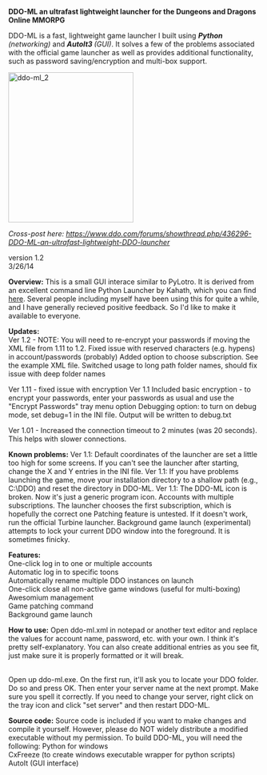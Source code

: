 <strong>DDO-ML an ultrafast lightweight launcher for the Dungeons and Dragons Online MMORPG</strong>

DDO-ML is a fast, lightweight game launcher I built using <em><strong>Python </strong>(networking)</em> and <em><strong>AutoIt3 </strong>(GUI)</em>.  It solves a few of the problems associated with the official game launcher as well as provides additional functionality, such as password saving/encryption and multi-box support.  

<a href="https://raw.githubusercontent.com/traversc/DDO-ML/master/ddo-ml_21.png"><img src="https://raw.githubusercontent.com/traversc/DDO-ML/master/ddo-ml_21.png" alt="ddo-ml_2" width="250" height="300" class="aligncenter size-medium wp-image-87" /></a>

<em>Cross-post here: https://www.ddo.com/forums/showthread.php/436296-DDO-ML-an-ultrafast-lightweight-DDO-launcher</em>

version 1.2<br>
3/26/14

<b>Overview:</b>
This is a small GUI interace similar to PyLotro. It is derived from an excellent command line Python Launcher by Kahath, which you can find <a href="https://www.ddo.com/forums/showthread.php/382010-How-to-launch-DDO-from-command-line">here</a>. Several people including myself have been using this for quite a while, and I have generally recieved positive feedback. So I'd like to make it available to everyone. 

<b>Updates:</b><br>
Ver 1.2 - NOTE: You will need to re-encrypt your passwords if moving the XML file from 1.11 to 1.2. 
Fixed issue with reserved characters (e.g. hypens) in account/passwords (probably)
Added option to choose subscription. See the example XML file.
Switched usage to long path folder names, should fix issue with deep folder names

Ver 1.11 - fixed issue with encryption
Ver 1.1
Included basic encryption - to encrypt your passwords, enter your passwords as usual and use the "Encrypt Passwords" tray menu option
Debugging option: to turn on debug mode, set debug=1 in the INI file. Output will be written to debug.txt

Ver 1.01 - Increased the connection timeout to 2 minutes (was 20 seconds). This helps with slower connections. 

<b>Known problems:</b>
Ver 1.1: Default coordinates of the launcher are set a little too high for some screens. If you can't see the launcher after starting, change the X and Y entries in the INI file.
Ver 1.1: If you have problems launching the game, move your installation directory to a shallow path (e.g., C:\DDO) and reset the directory in DDO-ML.
Ver 1.1: The DDO-ML icon is broken. Now it's just a generic program icon.
Accounts with multiple subscriptions. The launcher chooses the first subscription, which is hopefully the correct one
Patching feature is untested. If it doesn't work, run the official Turbine launcher.
Background game launch (experimental) attempts to lock your current DDO window into the foreground. It is sometimes finicky.


<b>Features:</b><br>
One-click log in to one or multiple accounts<br>
Automatic log in to specific toons<br>
Automatically rename multiple DDO instances on launch<br>
One-click close all non-active game windows (useful for multi-boxing)<br>
Awesomium management<br>
Game patching command<br>
Background game launch<br>


<b>How to use:</b>
Open ddo-ml.xml in notepad or another text editor and replace the values for account name, password, etc. with your own. I think it's pretty self-explanatory. You can also create additional entries as you see fit, just make sure it is properly formatted or it will break. <br><br>

Open up ddo-ml.exe. On the first run, it'll ask you to locate your DDO folder. Do so and press OK. Then enter your server name at the next prompt. Make sure you spell it correctly. If you need to change your server, right click on the tray icon and click "set server" and then restart DDO-ML. 

<b>Source code:</b>
Source code is included if you want to make changes and compile it yourself. However, please do NOT widely distribute a modified executable without my permission. To build DDO-ML, you will need the following:
Python for windows<br>
CxFreeze (to create windows executable wrapper for python scripts)<br>
AutoIt (GUI interface)<br>
